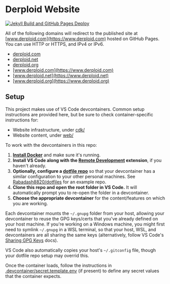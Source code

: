 # Derploid Website

[![Jekyll Build and GitHub Pages Deploy](https://github.com/DerploidEntertainment/Website/actions/workflows/jekyll-gh-pages.yml/badge.svg)](https://github.com/DerploidEntertainment/Website/actions/workflows/jekyll-gh-pages.yml)

All of the following domains will redirect to the published site at [www.derploid.com](https://www.derploid.com) hosted on GitHub Pages.
You can use HTTP or HTTPS, and IPv4 or IPv6.

- [derploid.com](https://derploid.com)
- [derploid.net](https://derploid.net)
- [derploid.org](https://derploid.org)
- [www.derploid.com](https://www.derploid.com)
- [www.derploid.net](https://www.derploid.net)
- [www.derploid.org](https://www.derploid.org)

## Setup

This project makes use of VS Code devcontainers.
Common setup instructions are provided here, but be sure to check container-specific instructions for:

- Website infrastructure, under [cdk/](cdk/README.md)
- Website content, under [web/](web/README.md)

To work with the devcontainers in this repo:

1. **[Install Docker](https://docs.docker.com/get-docker/)** and make sure it's running.
1. **Install VS Code along with the [Remote Development](https://marketplace.visualstudio.com/items?itemName=ms-vscode-remote.vscode-remote-extensionpack) extension**,
  if you haven't already.
1. **Optionally, configure a [dotfile repo](https://code.visualstudio.com/docs/devcontainers/containers#_personalizing-with-dotfile-repositories)**
  so that your devcontainer has a similar configuration to your other personal machines.
  See [Rabadash8820/dotfiles](https://github.com/Rabadash8820/dotfiles) for an example repo.
1. **Clone this repo and open the root folder in VS Code.** It will automatically prompt you to re-open the folder in a devcontainer.
1. **Choose the appropriate devcontainer** for the content/features on which you are working.

Each devcontainer mounts the `~/.gnupg` folder from your host, allowing your devcontainer to reuse the GPG keys/certs that you've already defined on your host machine.
If you're working on a Windows machine, you might first need to symlink `~/.gnupg` in a WSL terminal,
so that your host, WSL, and devcontainers are all sharing the same keys
(alternatively, follow VS Code's [Sharing GPG Keys](https://code.visualstudio.com/remote/advancedcontainers/sharing-git-credentials#_sharing-gpg-keys) docs).

VS Code also automatically copies your host's `~/.gitconfig` file, though your dotfile repo setup may overrid this.

Once the container loads, follow the instructions in [.devcontainer/secret.template.env](.devcontainer/secret.template.env) (if present)
to define any secret values that the container expects.
